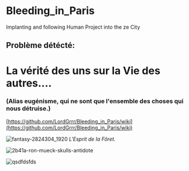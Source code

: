 # Bleeding_in_Paris
Implanting and following Human Project into the ze City
## Problème détécté:  
# La vérité des uns sur la Vie des autres....  
### (Alias eugénisme, qui ne sont que l'ensemble des choses qui nous détruise.)   

[https://github.com/LordGrrr/Bleeding_in_Paris/wiki](https://github.com/LordGrrr/Bleeding_in_Paris/wiki)  

![fantasy-2824304_1920](https://github.com/LordGrrr/Bleeding_in_Paris/assets/134517577/eb3cfab8-4710-43b7-ac96-98bad6027c0b)
_L'Esprit de la Fôret._  
  
![2b41a-ron-mueck-skulls-antidote](https://github.com/LordGrrr/Bleeding_in_Paris/assets/134517577/b24dbcaf-2671-43f4-b53d-e49b769aa25c)

![qsdfdsfds](https://github.com/LordGrrr/Bleeding_in_Paris/assets/134517577/fb258d64-9b54-4dad-8d7d-995d0ef5076c)

